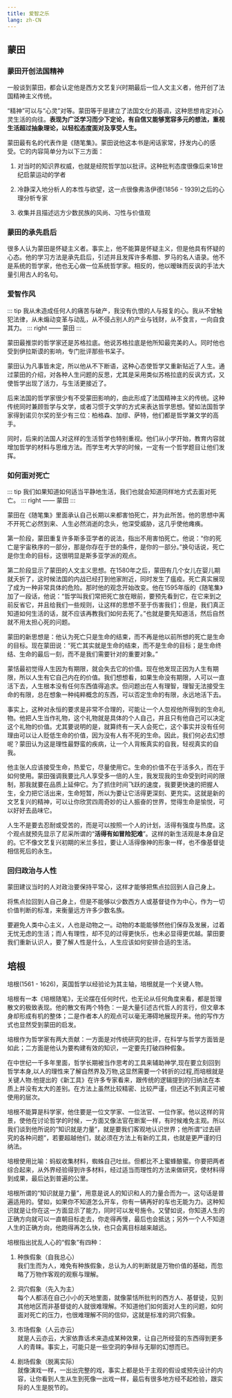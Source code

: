 ```yaml
---
title: 爱智之乐
lang: zh-CN
---
```


## 蒙田

### 蒙田开创法国精神

一般谈到蒙田，都会认定他是西方文艺复兴时期最后一位人文主义者，他开创了法国精神主义传统。

“精神”可以与“心灵”对等。蒙田等于是建立了法国文化的基调，这种思想肯定对心灵生活的向往。**表现为广泛学习而少下定论，有自信又能够宽容多元的想法，重视生活超过抽象理论，以轻松态度面对及享受人生。**

蒙田最有名的代表作是《随笔集》。蒙田说他这本书是闲话家常，抒发内心的感受。它的内容简单分为以下三方面：

1. 对当时的知识界权威，也就是经院哲学加以批评。这种批判态度很像后来18世纪启蒙运动的学者

2. 冷静深入地分析人的本性与欲望，这一点很像弗洛伊德(1856 - 1939)之后的心理分析专家

3. 收集并且描述远方少数民族的风尚、习性与价值观

### 蒙田的承先启后

很多人认为蒙田是怀疑主义者。事实上，他不能算是怀疑主义，但是他具有怀疑的心态。他的学习方法是承先启后，引述并且发挥许多希腊、罗马的名人语录。他不是系统的哲学家，他也无心做一位系统哲学家。相反的，他以暧昧而反讽的手法大量引用古人的名句。

### 爱智作风

::: tip
我从未造成任何人的痛苦与破产，我没有仇恨的人与报复的心。我从不曾触犯法律，从未煽动变革与动乱，从不侵占别人的产业与钱财，从不食言，一向自食其力。
::: right
—— 蒙田
:::

蒙田最推崇的哲学家还是苏格拉底。他说苏格拉底是他所知最完美的人。同时他也受到伊拉斯谟的影响，专门批评那些书呆子。

蒙田认为凡事皆未定，所以他从不下断语，这种心态使哲学又重新贴近了人生。通过蒙田的介绍，对各种人生问题的反思，尤其是采用类似苏格拉底的反讽方式，又使哲学出现了活力，与生活更接近了。

后来法国的哲学家很少有不受蒙田影响的，由此形成了法国精神主义的传统。这种传统同时兼顾哲学与文学，或者习惯于文学的方式来表达哲学思想。譬如法国哲学家得到诺贝尔奖的至少有三位：柏格森、加缪、萨特，他们都是哲学兼文学的高手。

同时，后来的法国人对这样的生活哲学也特别重视。他们从小学开始，教育内容就增加哲学的材料与思维方法。而学生考大学的时候，一定有一个哲学题目让他们发挥。

### 如何面对死亡

::: tip
我们如果知道如何适当平静地生活，我们也就会知道同样地方式去面对死亡。
::: right
—— 蒙田
:::

蒙田在《随笔集》里面承认自己长期以来都害怕死亡，并为此所苦。他的思想中离不开死亡必然到来、人生必然消逝的念头，他深受威胁，这几乎使他瘫痪。

第一阶段，蒙田重复许多斯多亚学者的说法，指出不用害怕死亡。他说：“你的死亡是宇宙秩序的一部分，那是你存在于世的条件，是你的一部分。”换句话说，死亡是你生命的目标，这很明显是斯多亚学派的观点。

第二阶段显示了蒙田的人文主义思想。在1580年之后，蒙田有几个女儿在婴儿期就夭折了，这时候法国的内战已经打到他家附近，同时发生了瘟疫。死亡真实展现了成为一种非常具体的危险。那时他的观念开始改变。他在1595年版的《随笔集》加了一段话，他说：“哲学叫我们常把死亡放在眼前，要预先看到它，在它来到之前反省它，并且给我们一些规则，让这样的思想不至于伤害我们；但是，我们真正知道如何生活的话，就不应该再教我们如何去死了。”也就是要先知道活，然后自然就不用太担心死的问题。

蒙田的新思想是：他认为死亡只是生命的结束，而不再是他以前所想的死亡是生命的目标。现在蒙田说：“死亡其实就是生命的结束，而不是生命的目标；是生命终结、生命的最后一刻，而不是我们需要针对的重要对象。”

蒙恬最初觉得人生因为有期限，就会失去它的价值。现在他发现正因为人生有期限，所以人生有它自己内在的价值。我们想想看，如果生命没有期限，人可以一直活下去，人生根本没有任何东西值得追求。但问题出在人有理智，理智无法接受生命的有限，总在想象一种纯粹概念的东西，可以否定生命的有限，永远地活下去。

事实上，这种对永恒的要求是非常不合理的，可能让一个人忽视他所得到的生命礼物。他把人生当作礼物，这个礼物就是具体的个人自己，并且只有他自己可以决定这个礼物的价值。尤其要说明的是，就算终有一天人会死亡，这个事实并没有任何理由可以让人贬低生命的价值，因为没有人有不死的生命。因此，我们何必去幻想呢？蒙田认为这是理性最野蛮的疾病，让一个人背叛真实的自我，轻视真实的自我。

他主张人应该接受生命，热爱它，尽量使用它。生命的价值不在于活多久，而在于如何使用。蒙田强调我要比凡人享受多一倍的人生，我发现我的生命受到时间的限制，那我就要在品质上延伸它。为了抓住时间飞跃的速度，我要更快速的把握人生，全力把它活出来，生命短暂，所以为要让它活得更深刻、更充实。这就是新的文艺复兴的精神，可以让你欣赏四周奇妙的让人振奋的世界，觉得生命是愉悦，可以好好去品味它。

人生不是要去忍耐或受苦的，而是可以按照一个人的计划，活得有强度与热度。这个观点就预先显示了尼采所谓的“**活得有如冒险犯难**”。这样的新生活观是本身自足的。它不像文艺复兴初期的米兰多拉，要让人活得像神的形象一样，也不像基督徒相信死后的永生。

### 回归政治与人性

蒙田建议当时的人对政治要保持平常心，这样才能够把焦点拉回到人自己身上。

将焦点拉回到人自己身上，但是不能够以少数西方人或基督徒作为中心，作为一切价值判断的标准，来衡量远方许多少数名族。

要避免人类中心主义，人也是动物之一。动物的本能能够然他们保存及发展，过着无忧无虑的生活；而人有理性，却不见的过得更快乐，也未必显得更优越。蒙田要我们重新认识人，要了解人性是什么，人生应该如何安排合适的生活。


## 培根

培根(1561 - 1626)，英国哲学以经验论为其主轴，培根就是一个关键人物。

培根有一本《培根随笔》，无论摆在任何时代，也无论从任何角度来看，都是哲理散文的极致表现。他的散文有两个特色：一是大量引述古代哲人的言行，但文章本身却形成有机的整体；二是作者本人的观点可以毫无滞碍地展现开来。他的写作方式也显然受到蒙田的启发。

培根作为哲学家有两大贡献：一方面是对传统研究的批评，在科学与哲学方面皆是如此；二方面是他认为要构建有效的知识，一定要先打破四种假象。

在中世纪一千多年里面，哲学长期被当作思考的工具来辅助神学,现在要立刻回到哲学本身,以人的理性来了解自然界及万物,这显然需要一个转折的过程,而培根就是关键人物.他提出的《新工具》在许多专家看来，跟传统的逻辑提到的归纳法在本质上并没有太大的差别。在方法上虽然比较精密、比较严谨，但还达不到真正可被使用的层次。

培根不能算是科学家，他住要是一位文学家、一位法官、一位作家。他以这样的背景，使他在讨论哲学的时候，一方面又像法官在断案一样，有时候难免主观。所以我们谈到他所说的“知识就是力量”，就是要我们客观地认识世界；他所谓“过去研究的各种问题”，若要超越他们，就必须在方法上有新的工具，也就是更严谨的归纳法。

培根使用比喻：蚂蚁收集材料，蜘蛛自己吐丝。但都比不上蜜蜂酿蜜。你要把两者综合起来，从外界经验得到许多材料，经过适当而理性的方法来做研究，使材料得到成果，最后达到普遍的公里。

培根所谓的“知识就是力量”，用意是说人的知识和人的力量合而为一。这句话是普遍适用的。譬如，如果你不知道怎么开车，你有一辆再好的车也无能为力。这种知识就是让你在这一方面显示了能力，同时可以发号施令。又譬如说，你知道人生的正确方向就可以一直朝目标走去，你走得再慢，最后也会抵达；另外一个人不知道人生的正确方向，他跑得再怎么快，也只会离目标越来越远。

培根指出扰乱人心的“假象”有四种：

1. 种族假象（自我总心）  
我们生而为人，难免有种族假象，总认为人的判断就是万物价值的基础，而忽略了万物作客观的观察与理解。

2. 洞穴假象（先入为主）  
每个人都活在自己小小的天地里面，就像蒙恬所批判的西方人、基督徒，见到其他地区而非基督徒的人就很难理解。不知道他们如何面对人生的问题，如何面对死亡的压力，也很难理解不同的信仰，这就是标准的洞穴假象。

3. 市场假象（人云亦云）  
就是人云亦云，大家依靠话术来造成某种效果，让自己所经营的东西得到更多人的青睐。事实上，可能只是一些空洞的争辩与无聊的幻想而已。

4. 剧场假象（脱离实际）  
就像演戏一样，一出出完整的戏，事实上都是处于主观的假设或预先设计的内容，让你看到人生从生到死像一出戏一样，最后有很多地方经不起检验，跟实际的人生是脱节的。
